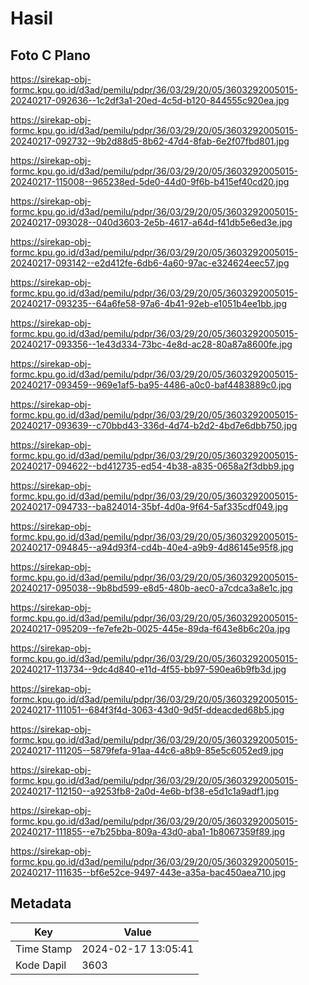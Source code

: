 # Hasil

## Foto C Plano

https://sirekap-obj-formc.kpu.go.id/d3ad/pemilu/pdpr/36/03/29/20/05/3603292005015-20240217-092636--1c2df3a1-20ed-4c5d-b120-844555c920ea.jpg

https://sirekap-obj-formc.kpu.go.id/d3ad/pemilu/pdpr/36/03/29/20/05/3603292005015-20240217-092732--9b2d88d5-8b62-47d4-8fab-6e2f07fbd801.jpg

https://sirekap-obj-formc.kpu.go.id/d3ad/pemilu/pdpr/36/03/29/20/05/3603292005015-20240217-115008--965238ed-5de0-44d0-9f6b-b415ef40cd20.jpg

https://sirekap-obj-formc.kpu.go.id/d3ad/pemilu/pdpr/36/03/29/20/05/3603292005015-20240217-093028--040d3603-2e5b-4617-a64d-f41db5e6ed3e.jpg

https://sirekap-obj-formc.kpu.go.id/d3ad/pemilu/pdpr/36/03/29/20/05/3603292005015-20240217-093142--e2d412fe-6db6-4a60-97ac-e324624eec57.jpg

https://sirekap-obj-formc.kpu.go.id/d3ad/pemilu/pdpr/36/03/29/20/05/3603292005015-20240217-093235--64a6fe58-97a6-4b41-92eb-e1051b4ee1bb.jpg

https://sirekap-obj-formc.kpu.go.id/d3ad/pemilu/pdpr/36/03/29/20/05/3603292005015-20240217-093356--1e43d334-73bc-4e8d-ac28-80a87a8600fe.jpg

https://sirekap-obj-formc.kpu.go.id/d3ad/pemilu/pdpr/36/03/29/20/05/3603292005015-20240217-093459--969e1af5-ba95-4486-a0c0-baf4483889c0.jpg

https://sirekap-obj-formc.kpu.go.id/d3ad/pemilu/pdpr/36/03/29/20/05/3603292005015-20240217-093639--c70bbd43-336d-4d74-b2d2-4bd7e6dbb750.jpg

https://sirekap-obj-formc.kpu.go.id/d3ad/pemilu/pdpr/36/03/29/20/05/3603292005015-20240217-094622--bd412735-ed54-4b38-a835-0658a2f3dbb9.jpg

https://sirekap-obj-formc.kpu.go.id/d3ad/pemilu/pdpr/36/03/29/20/05/3603292005015-20240217-094733--ba824014-35bf-4d0a-9f64-5af335cdf049.jpg

https://sirekap-obj-formc.kpu.go.id/d3ad/pemilu/pdpr/36/03/29/20/05/3603292005015-20240217-094845--a94d93f4-cd4b-40e4-a9b9-4d86145e95f8.jpg

https://sirekap-obj-formc.kpu.go.id/d3ad/pemilu/pdpr/36/03/29/20/05/3603292005015-20240217-095038--9b8bd599-e8d5-480b-aec0-a7cdca3a8e1c.jpg

https://sirekap-obj-formc.kpu.go.id/d3ad/pemilu/pdpr/36/03/29/20/05/3603292005015-20240217-095209--fe7efe2b-0025-445e-89da-f643e8b6c20a.jpg

https://sirekap-obj-formc.kpu.go.id/d3ad/pemilu/pdpr/36/03/29/20/05/3603292005015-20240217-113734--9dc4d840-e11d-4f55-bb97-590ea6b9fb3d.jpg

https://sirekap-obj-formc.kpu.go.id/d3ad/pemilu/pdpr/36/03/29/20/05/3603292005015-20240217-111051--684f3f4d-3063-43d0-9d5f-ddeacded68b5.jpg

https://sirekap-obj-formc.kpu.go.id/d3ad/pemilu/pdpr/36/03/29/20/05/3603292005015-20240217-111205--5879fefa-91aa-44c6-a8b9-85e5c6052ed9.jpg

https://sirekap-obj-formc.kpu.go.id/d3ad/pemilu/pdpr/36/03/29/20/05/3603292005015-20240217-112150--a9253fb8-2a0d-4e6b-bf38-e5d1c1a9adf1.jpg

https://sirekap-obj-formc.kpu.go.id/d3ad/pemilu/pdpr/36/03/29/20/05/3603292005015-20240217-111855--e7b25bba-809a-43d0-aba1-1b8067359f89.jpg

https://sirekap-obj-formc.kpu.go.id/d3ad/pemilu/pdpr/36/03/29/20/05/3603292005015-20240217-111635--bf6e52ce-9497-443e-a35a-bac450aea710.jpg


## Metadata

| Key        | Value               |
| ---------- | ------------------- |
| Time Stamp | 2024-02-17 13:05:41 |
| Kode Dapil | 3603                |



